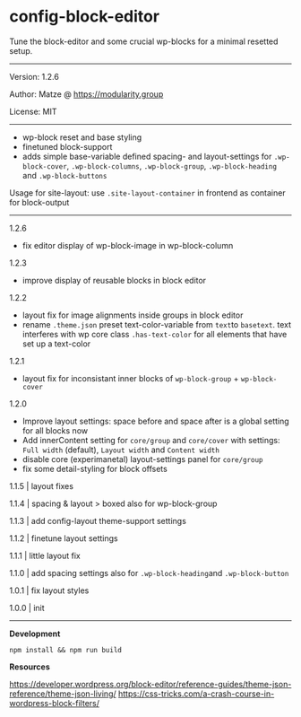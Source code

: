 # config-block-editor

Tune the block-editor and some crucial wp-blocks for a minimal resetted setup.

---

Version: 1.2.6

Author: Matze @ https://modularity.group

License: MIT

---

- wp-block reset and base styling
- finetuned block-support
- adds simple base-variable defined spacing- and layout-settings for `.wp-block-cover`, `.wp-block-columns`, `.wp-block-group`, `.wp-block-heading` and `.wp-block-buttons`

Usage for site-layout: use `.site-layout-container` in frontend as container for block-output

---

1.2.6
- fix editor display of wp-block-image in wp-block-column

1.2.3
- improve display of reusable blocks in block editor

1.2.2
- layout fix for image alignments inside groups in block editor
- rename `.theme.json` preset text-color-variable from `text`to `basetext`. text interferes with wp core class `.has-text-color` for all elements that have set up a text-color

1.2.1
- layout fix for inconsistant inner blocks of `wp-block-group` + `wp-block-cover`

1.2.0
- Improve layout settings: space before and space after is a global setting for all blocks now
- Add innerContent setting for `core/group` and `core/cover` with settings: `Full width` (default), `Layout width` and `Content width`
- disable core (experimanetal) layout-settings panel for `core/group`
- fix some detail-styling for block offsets 

1.1.5 | layout fixes

1.1.4 | spacing & layout > boxed also for wp-block-group

1.1.3 | add config-layout theme-support settings

1.1.2 | finetune layout settings

1.1.1 | little layout fix

1.1.0 | add spacing settings also for `.wp-block-heading`and `.wp-block-button`

1.0.1 | fix layout styles

1.0.0 | init

---

**Development**

`npm install && npm run build`

**Resources**

https://developer.wordpress.org/block-editor/reference-guides/theme-json-reference/theme-json-living/
https://css-tricks.com/a-crash-course-in-wordpress-block-filters/
